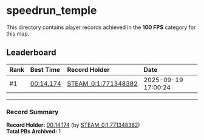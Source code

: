 # speedrun_temple

This directory contains player records achieved in the **100 FPS** category for this map.

## Leaderboard

| Rank | Best Time | Record Holder | Date                |
| :--- | :-------- | :------------ | :------------------ |
| #1   | [00:14.174](./00014174_STEAM_0_1_771348382_20250919-170024.zip) | [STEAM_0:1:771348382](https://speedrun16.com/profile/STEAM_0:1:771348382)   | 2025-09-19 17:00:24 |

---

### Record Summary
**Record Holder:** [00:14.174](./00014174_STEAM_0_1_771348382_20250919-170024.zip) (by [STEAM_0:1:771348382](https://speedrun16.com/profile/STEAM_0:1:771348382))  
**Total PBs Archived:** 1